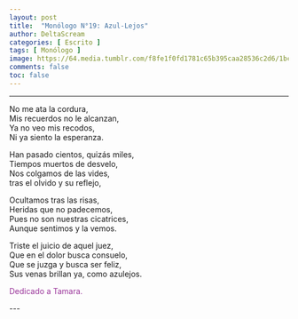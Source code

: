 ```yaml
---
layout: post
title:  "Monólogo N°19: Azul-Lejos"
author: DeltaScream
categories: [ Escrito ]
tags: [ Monólogo ]
image: https://64.media.tumblr.com/f8fe1f0fd1781c65b395caa28536c2d6/1bc7e6f651fec84b-fe/s1280x1920/4cd91ce46df56949f17b98fdbe3ab55deba432d9.jpg
comments: false
toc: false
---
```



---
<p style="text-align: center;">

No me ata la cordura, <br>
Mis recuerdos no le alcanzan, <br>
Ya no veo mis recodos, <br>
Ni ya siento la esperanza. <br>

Han pasado cientos, quizás miles, <br> 
Tiempos muertos de desvelo, <br>
Nos colgamos de las vides, <br>
tras el olvido y su reflejo, <br>

Ocultamos tras las risas, <br>
Heridas que no padecemos, <br>
Pues no son nuestras cicatrices, <br>
Aunque sentimos y la vemos. <br>

Triste el juicio de aquel juez, <br>
Que en el dolor busca consuelo, <br>
Que se juzga y busca ser feliz, <br>
Sus venas brillan ya, como azulejos. <br>


<span style="color:#993399">Dedicado a Tamara.</span>
</p>
---
